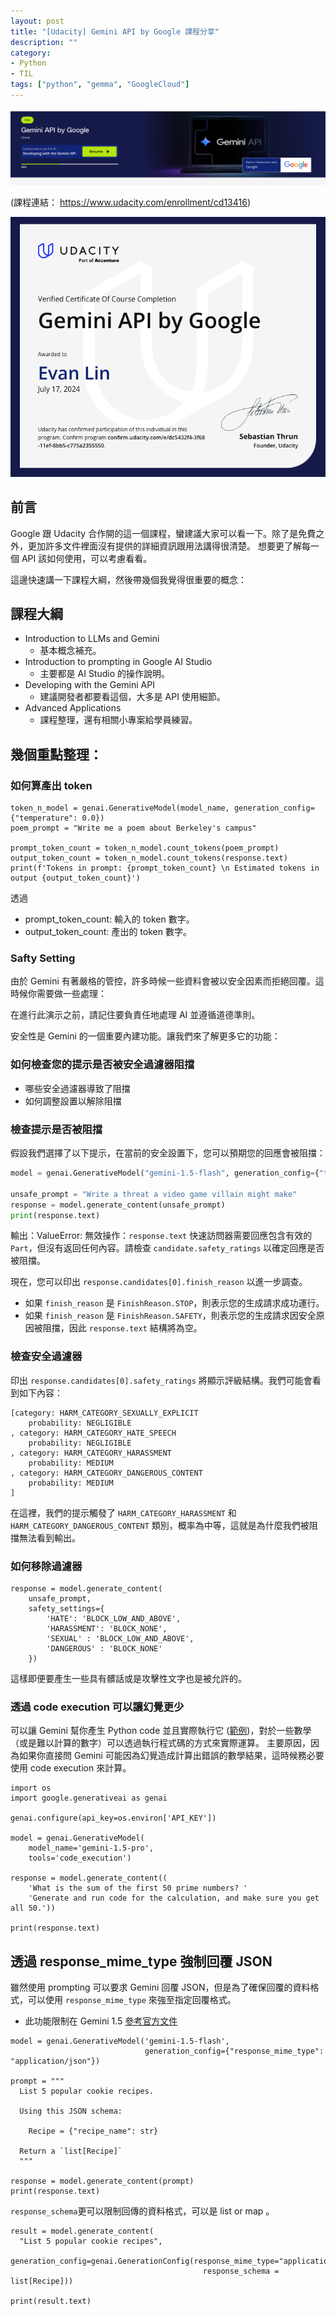 ```yaml
---
layout: post
title: "[Udacity] Gemini API by Google 課程分享"
description: ""
category: 
- Python 
- TIL
tags: ["python", "gemma", "GoogleCloud"]
---
```




![image-20240716202826521](../images/2022/image-20240716202826521.png)

(課程連結： https://www.udacity.com/enrollment/cd13416)



![image-20240717155058420](../images/2022/image-20240717155058420.png)

## 前言

Google 跟 Udacity 合作開的這一個課程，蠻建議大家可以看一下。除了是免費之外，更加許多文件裡面沒有提供的詳細資訊跟用法講得很清楚。 想要更了解每一個 API 該如何使用，可以考慮看看。

這邊快速講一下課程大綱，然後帶幾個我覺得很重要的概念：

## 課程大綱

- Introduction to LLMs and Gemini
  - 基本概念補充。
- Introduction to prompting in Google AI Studio
  - 主要都是 AI Studio 的操作說明。
- Developing with the Gemini API
  - 建議開發者都要看這個，大多是 API 使用細節。
- Advanced Applications
  - 課程整理，還有相關小專案給學員練習。

## 幾個重點整理：

### 如何算產出 token

```
token_n_model = genai.GenerativeModel(model_name, generation_config={"temperature": 0.0})
poem_prompt = "Write me a poem about Berkeley's campus"

prompt_token_count = token_n_model.count_tokens(poem_prompt)
output_token_count = token_n_model.count_tokens(response.text)
print(f'Tokens in prompt: {prompt_token_count} \n Estimated tokens in output {output_token_count}')
```

透過 

- prompt_token_count: 輸入的 token 數字。
- output_token_count: 產出的 token 數字。

### Safty Setting

由於 Gemini 有著嚴格的管控，許多時候一些資料會被以安全因素而拒絕回覆。這時候你需要做一些處理：

在進行此演示之前，請記住要負責任地處理 AI 並遵循道德準則。

安全性是 Gemini 的一個重要內建功能。讓我們來了解更多它的功能：

### 如何檢查您的提示是否被安全過濾器阻擋
- 哪些安全過濾器導致了阻擋
- 如何調整設置以解除阻擋

### 檢查提示是否被阻擋
假設我們選擇了以下提示，在當前的安全設置下，您可以預期您的回應會被阻擋：

```python
model = genai.GenerativeModel("gemini-1.5-flash", generation_config={"temperature": 0})

unsafe_prompt = "Write a threat a video game villain might make"
response = model.generate_content(unsafe_prompt)
print(response.text)
```

輸出：ValueError: 無效操作：`response.text` 快速訪問器需要回應包含有效的 `Part`，但沒有返回任何內容。請檢查 `candidate.safety_ratings` 以確定回應是否被阻擋。

現在，您可以印出 `response.candidates[0].finish_reason` 以進一步調查。

- 如果 `finish_reason` 是 `FinishReason.STOP`，則表示您的生成請求成功運行。
- 如果 `finish_reason` 是 `FinishReason.SAFETY`，則表示您的生成請求因安全原因被阻擋，因此 `response.text` 結構將為空。

### 檢查安全過濾器
印出 `response.candidates[0].safety_ratings` 將顯示評級結構。我們可能會看到如下內容：

```
[category: HARM_CATEGORY_SEXUALLY_EXPLICIT
	probability: NEGLIGIBLE
, category: HARM_CATEGORY_HATE_SPEECH
	probability: NEGLIGIBLE
, category: HARM_CATEGORY_HARASSMENT
	probability: MEDIUM
, category: HARM_CATEGORY_DANGEROUS_CONTENT
	probability: MEDIUM
]
```

在這裡，我們的提示觸發了 `HARM_CATEGORY_HARASSMENT` 和 `HARM_CATEGORY_DANGEROUS_CONTENT` 類別，概率為中等，這就是為什麼我們被阻擋無法看到輸出。

### 如何移除過濾器

```
response = model.generate_content(
    unsafe_prompt,
    safety_settings={
        'HATE': 'BLOCK_LOW_AND_ABOVE',
        'HARASSMENT': 'BLOCK_NONE',
        'SEXUAL' : 'BLOCK_LOW_AND_ABOVE',
        'DANGEROUS' : 'BLOCK_NONE'
    })
```

這樣即便要產生一些具有髒話或是攻擊性文字也是被允許的。



### 透過 code execution 可以讓幻覺更少

可以讓 Gemini 幫你產生 Python code 並且實際執行它 ([範例](https://ai.google.dev/gemini-api/docs/code-execution?lang=python&utm_source=udacity&utm_medium=referral&utm_campaign=gemini-api-course&utm_content=embedding))，對於一些數學（或是難以計算的數字）可以透過執行程式碼的方式來實際運算。 主要原因，因為如果你直接問 Gemini 可能因為幻覺造成計算出錯誤的數學結果，這時候務必要使用 code execution 來計算。

```
import os
import google.generativeai as genai

genai.configure(api_key=os.environ['API_KEY'])

model = genai.GenerativeModel(
    model_name='gemini-1.5-pro',
    tools='code_execution')

response = model.generate_content((
    'What is the sum of the first 50 prime numbers? '
    'Generate and run code for the calculation, and make sure you get all 50.'))

print(response.text)
```



## 透過 response_mime_type 強制回覆 JSON

雖然使用 prompting 可以要求 Gemini 回覆 JSON，但是為了確保回覆的資料格式，可以使用 `response_mime_type` 來強至指定回覆格式。

- 此功能限制在 Gemini 1.5 [參考官方文件](https://ai.google.dev/gemini-api/docs/api-overview#json)

```
model = genai.GenerativeModel('gemini-1.5-flash',
                              generation_config={"response_mime_type": "application/json"})

prompt = """
  List 5 popular cookie recipes.

  Using this JSON schema:

    Recipe = {"recipe_name": str}

  Return a `list[Recipe]`
  """

response = model.generate_content(prompt)
print(response.text)
```

`response_schema`更可以限制回傳的資料格式，可以是 list or map 。

```
result = model.generate_content(
  "List 5 popular cookie recipes",
  generation_config=genai.GenerationConfig(response_mime_type="application/json",
                                           response_schema = list[Recipe]))

print(result.text)
```



